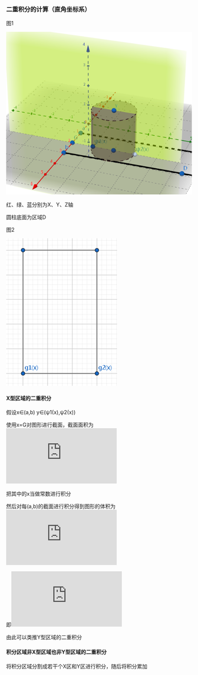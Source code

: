 ### 二重积分的计算（直角坐标系）

图1

![直角坐标轴上的二重积分的计算](.\X区域的二重积分.png)

红、绿、蓝分别为X、Y、Z轴

圆柱底面为区域D



图2

![](.\微信截图_20190509204533.png)

#### X型区域的二重积分

假设x∈(a,b)  y∈(ψ1(x),ψ2(x))

使用x=G对图形进行截面，截面面积为![img](https://latex.codecogs.com/gif.latex?%5Cint_%7B%5Cvarphi%201%28x%29%7D%5E%7B%5Cvarphi%202%28x%29%7Df%28x%2Cy%29dy)

把其中的x当做常数进行积分

然后对每(a,b)的截面进行积分得到图形的体积为![img](https://latex.codecogs.com/gif.latex?%5Cint_%7Ba%7D%5E%7Bb%7D%5B%5Cint_%7B%5Cvarphi%201%28x%29%7D%5E%7B%5Cvarphi%202%28x%29%7Df%28x%2Cy%29dy%5Cboldsymbol%7B%7D%5Ddx)

即![img](https://latex.codecogs.com/gif.latex?%5Ciint_%7BD%7D%5E%7B%7Df%28x%2Cy%29d%5Csigma%20%3D%5Cint_%7Ba%7D%5E%7Bb%7D%5B%5Cint_%7B%5Cvarphi%201%28x%29%7D%5E%7B%5Cvarphi%202%28x%29%7Df%28x%2Cy%29dy%5Cboldsymbol%7B%7D%5Ddx)



由此可以类推Y型区域的二重积分

#### 积分区域非X型区域也非Y型区域的二重积分

将积分区域分割成若干个X区和Y区进行积分，随后将积分累加